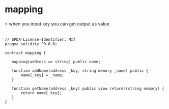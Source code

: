 # mapping 
⚡️ when you input key you can get output as value 



```solidity

// SPDX-License-Identifier: MIT
pragma solidity ^0.8.0;

contract mapping {
   
   mapping(address => string) public name;
   
   function addName(address _key, string memory _name) public {
       name[_key] = _name;
   }
   
   function getName(address _key) public view returns(string memory) {
       return name[_key];
   }
}
```
